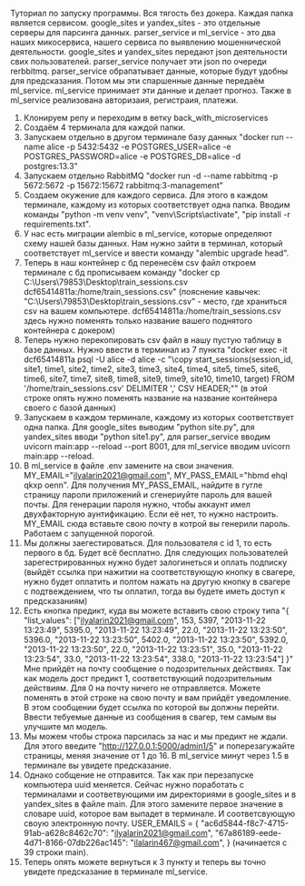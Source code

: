 Туториал по запуску программы. Вся тягость без докера.
Каждая папка является сервисом. google_sites и yandex_sites - это отдельные серверы для парсинга данных.
parser_service и ml_service - это два наших микосервиса, нашего сервиса по выявлению мошеннической деятельности.
google_sites и yandex_sites передают json деятельности свих пользователей. parser_service получает эти json по очереди rerbbitmq.
parser_service обрапатывает данные, которые будут удобны для предсказания. Потом мы эти спаршенные данные передаём ml_service.
ml_service принимает эти данные и делает прогноз. Также в ml_service реализована авторизаия, регистраия, платежи.
1. Клонируем репу и переходим в ветку back_with_microservices
2. Создаём 4 терминала для каждой папки.
3. Запускаем отдельно в другом терминале базу данных "docker run --name alice -p 5432:5432 -e POSTGRES_USER=alice -e POSTGRES_PASSWORD=alice -e POSTGRES_DB=alice -d postgres:13.3"
4. Запускаем отдельно RabbitMQ "docker run -d --name rabbitmq -p 5672:5672 -p 15672:15672 rabbitmq:3-management"
5. Создаем окужение для каждого сервиса. Для этого в каждом терминале, каждому из которых соответствует одна папка. Вводим команды  "python -m venv venv", "venv\Scripts\activate", "pip install -r requirements.txt".
6. У нас есть миграции alembic в ml_service, которые определяют схему нашей базы данных. Нам нужно зайти в терминал, который соответствует ml_service и ввести команду "alembic upgrade head".
7. Теперь в наш контейнер с бд перенесём csv файл откроем терминале с бд прописываем команду "docker cp C:\Users\79853\Desktop\train_sessions.csv dcf65414811a:/home/train_sessions.csv" (пояснение кавычек: "C:\Users\79853\Desktop\train_sessions.csv" - место, где храниться csv на вашем компьютере. dcf65414811a:/home/train_sessions.csv здесь нужно поменять только название вашего поднятого контейнера с докером)
8. Теперь нужно перекопировать csv файл в нашу пустую таблицу в базе данных. Нужно ввести в терминал из 7 пункта "docker exec -it dcf65414811a psql -U alice -d alice -c "\copy start_sessions(session_id, site1, time1, site2, time2, site3, time3, site4, time4, site5, time5, site6, time6, site7, time7, site8, time8, site9, time9, site10, time10, target) FROM '/home/train_sessions.csv' DELIMITER ',' CSV HEADER;"" (в этой строке опять нужно поменять название на название контейнера своего с базой данных)
9. Запускаем в каждом терминале, каждому из которых соответствует одна папка. Для google_sites выводим "python site.py", для yandex_sites вводи "python site1.py", для parser_service вводим uvicorn main:app --reload --port 8001, для ml_service вводим uvicorn main:app --reload.
10. В ml_service в файле .env замените на свои значения. MY_EMAIL="ilyalarin2021@gmail.com", MY_PASS_EMAIL="hbmd ehql qkxp oenn". Для получения MY_PASS_EMAIL, найдите в гугле страницу пароли приложений и сгенериуйте пароль для вашей почты. Для генерации пароля нужно, чтобы аккаунт имел двухфакторную аунтификацию. Если её нет, то нужно настроить. MY_EMAIL сюда вставьте свою почту в котрой вы генерили пароль.
Работаем с запущенной порогой.
1. Мы должны заегестироваться. Для пользователя с id 1, то есть первого в бд. Будет всё бесплатно. Для следующих пользователей зарегестрированных нужно будет залогинеться и оплать подписку (выйдёт ссылка при нажитии на соответствующую кнопку в свагере, нужно будет оплатить и полтом нажать на другую кнопку в свагере с подтвеждением, что ты оплатил, тогда вы будете иметь доступ к предсказаниям)
2. Есть кнопка предикт, куда вы можете вставить свою строку типа "{
  "list_values": ["ilyalarin2021@gmail.com", 153, 5397, "2013-11-22 13:23:49", 5395.0, "2013-11-22 13:23:49", 
  22.0, "2013-11-22 13:23:50", 5396.0, "2013-11-22 13:23:50", 5402.0, "2013-11-22 13:23:50",
  5392.0, "2013-11-22 13:23:50", 22.0, "2013-11-22 13:23:51", 35.0, "2013-11-22 13:23:54",
  33.0, "2013-11-22 13:23:54", 338.0, "2013-11-22 13:23:54"]
}"
Мне прийдёт на почту сообщение о подозрительных действиях. Так как модель дост предикт 1, соответствующий подозрительным действиям. Для 0 на почту ничего не отправляется. Можете поменять в этой строке на свою почту и вам прийдёт уведомление. В этом сообщении будет ссылка по которой вы должны перейти. Ввести тебуемые данные из сообщения в свагер, тем самым вы улучшите мл модель.
3. Мы можем чтобы строка парсилась за нас и мы предикт не ждали. Для этого введите "http://127.0.0.1:5000/admin1/5" и поперезагужайте страницы, меняя значение от 1 до 16. В ml_service минут через 1.5 в терминале вы увидете предсказание.
4. Однако собщение не отправится. Так как при перезапуске компьютера uuid меняется. 
Сейчас нужно поработать с терминалами и соответвующими им директориями в google_sites и в yandex_sites в файле main. Для этого замените первое значение в словаре uuid, которое вам выпадет в терминале. И соответсвующую своую электронную почту. USER_EMAILS = {
    "ac6d5844-f8c7-4715-91ab-a628c8462c70": "ilyalarin2021@gmail.com",
    "67a86189-eede-4d71-8166-07db226ac145": "ilalarin467@gmail.com",
} (начинается с 39 строки main).
5. Теперь опять можете вернуться к 3 пункту и теперь вы точно увидете предсказание в терминале ml_service.
